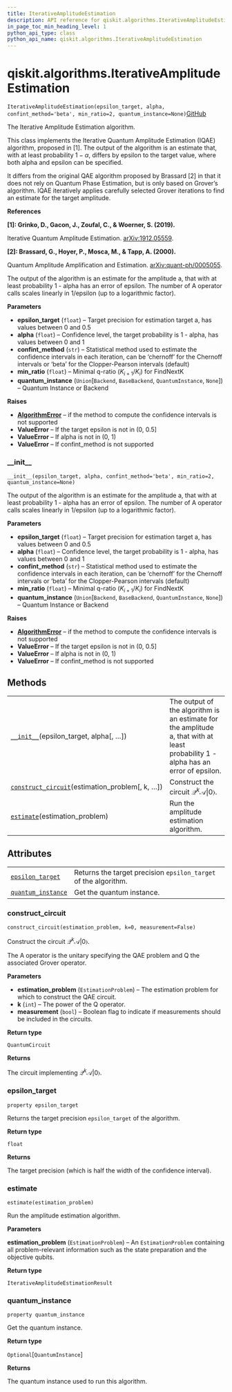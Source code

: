 ```yaml
---
title: IterativeAmplitudeEstimation
description: API reference for qiskit.algorithms.IterativeAmplitudeEstimation
in_page_toc_min_heading_level: 1
python_api_type: class
python_api_name: qiskit.algorithms.IterativeAmplitudeEstimation
---
```


# qiskit.algorithms.IterativeAmplitudeEstimation

<span id="qiskit.algorithms.IterativeAmplitudeEstimation" />

`IterativeAmplitudeEstimation(epsilon_target, alpha, confint_method='beta', min_ratio=2, quantum_instance=None)`[GitHub](https://github.com/qiskit/qiskit/tree/stable/0.17/qiskit/algorithms/amplitude_estimators/iae.py "view source code")

The Iterative Amplitude Estimation algorithm.

This class implements the Iterative Quantum Amplitude Estimation (IQAE) algorithm, proposed in \[1]. The output of the algorithm is an estimate that, with at least probability $1 - \alpha$, differs by epsilon to the target value, where both alpha and epsilon can be specified.

It differs from the original QAE algorithm proposed by Brassard \[2] in that it does not rely on Quantum Phase Estimation, but is only based on Grover’s algorithm. IQAE iteratively applies carefully selected Grover iterations to find an estimate for the target amplitude.

**References**

**\[1]: Grinko, D., Gacon, J., Zoufal, C., & Woerner, S. (2019).**

Iterative Quantum Amplitude Estimation. [arXiv:1912.05559](https://arxiv.org/abs/1912.05559).

**\[2]: Brassard, G., Hoyer, P., Mosca, M., & Tapp, A. (2000).**

Quantum Amplitude Amplification and Estimation. [arXiv:quant-ph/0005055](http://arxiv.org/abs/quant-ph/0005055).

The output of the algorithm is an estimate for the amplitude a, that with at least probability 1 - alpha has an error of epsilon. The number of A operator calls scales linearly in 1/epsilon (up to a logarithmic factor).

**Parameters**

*   **epsilon\_target** (`float`) – Target precision for estimation target a, has values between 0 and 0.5
*   **alpha** (`float`) – Confidence level, the target probability is 1 - alpha, has values between 0 and 1
*   **confint\_method** (`str`) – Statistical method used to estimate the confidence intervals in each iteration, can be ‘chernoff’ for the Chernoff intervals or ‘beta’ for the Clopper-Pearson intervals (default)
*   **min\_ratio** (`float`) – Minimal q-ratio ($K_{i+1} / K_i$) for FindNextK
*   **quantum\_instance** (`Union`\[`Backend`, `BaseBackend`, `QuantumInstance`, `None`]) – Quantum Instance or Backend

**Raises**

*   [**AlgorithmError**](qiskit.algorithms.AlgorithmError "qiskit.algorithms.AlgorithmError") – if the method to compute the confidence intervals is not supported
*   **ValueError** – If the target epsilon is not in (0, 0.5]
*   **ValueError** – If alpha is not in (0, 1)
*   **ValueError** – If confint\_method is not supported

### \_\_init\_\_

<span id="qiskit.algorithms.IterativeAmplitudeEstimation.__init__" />

`__init__(epsilon_target, alpha, confint_method='beta', min_ratio=2, quantum_instance=None)`

The output of the algorithm is an estimate for the amplitude a, that with at least probability 1 - alpha has an error of epsilon. The number of A operator calls scales linearly in 1/epsilon (up to a logarithmic factor).

**Parameters**

*   **epsilon\_target** (`float`) – Target precision for estimation target a, has values between 0 and 0.5
*   **alpha** (`float`) – Confidence level, the target probability is 1 - alpha, has values between 0 and 1
*   **confint\_method** (`str`) – Statistical method used to estimate the confidence intervals in each iteration, can be ‘chernoff’ for the Chernoff intervals or ‘beta’ for the Clopper-Pearson intervals (default)
*   **min\_ratio** (`float`) – Minimal q-ratio ($K_{i+1} / K_i$) for FindNextK
*   **quantum\_instance** (`Union`\[`Backend`, `BaseBackend`, `QuantumInstance`, `None`]) – Quantum Instance or Backend

**Raises**

*   [**AlgorithmError**](qiskit.algorithms.AlgorithmError "qiskit.algorithms.AlgorithmError") – if the method to compute the confidence intervals is not supported
*   **ValueError** – If the target epsilon is not in (0, 0.5]
*   **ValueError** – If alpha is not in (0, 1)
*   **ValueError** – If confint\_method is not supported

## Methods

|                                                                                                                                                                                           |                                                                                                                                   |
| ----------------------------------------------------------------------------------------------------------------------------------------------------------------------------------------- | --------------------------------------------------------------------------------------------------------------------------------- |
| [`__init__`](#qiskit.algorithms.IterativeAmplitudeEstimation.__init__ "qiskit.algorithms.IterativeAmplitudeEstimation.__init__")(epsilon\_target, alpha\[, …])                            | The output of the algorithm is an estimate for the amplitude a, that with at least probability 1 - alpha has an error of epsilon. |
| [`construct_circuit`](#qiskit.algorithms.IterativeAmplitudeEstimation.construct_circuit "qiskit.algorithms.IterativeAmplitudeEstimation.construct_circuit")(estimation\_problem\[, k, …]) | Construct the circuit $\mathcal{Q}^k \mathcal{A} \vert 0\rangle$.                                                                 |
| [`estimate`](#qiskit.algorithms.IterativeAmplitudeEstimation.estimate "qiskit.algorithms.IterativeAmplitudeEstimation.estimate")(estimation\_problem)                                     | Run the amplitude estimation algorithm.                                                                                           |

## Attributes

|                                                                                                                                                          |                                                                 |
| -------------------------------------------------------------------------------------------------------------------------------------------------------- | --------------------------------------------------------------- |
| [`epsilon_target`](#qiskit.algorithms.IterativeAmplitudeEstimation.epsilon_target "qiskit.algorithms.IterativeAmplitudeEstimation.epsilon_target")       | Returns the target precision `epsilon_target` of the algorithm. |
| [`quantum_instance`](#qiskit.algorithms.IterativeAmplitudeEstimation.quantum_instance "qiskit.algorithms.IterativeAmplitudeEstimation.quantum_instance") | Get the quantum instance.                                       |

### construct\_circuit

<span id="qiskit.algorithms.IterativeAmplitudeEstimation.construct_circuit" />

`construct_circuit(estimation_problem, k=0, measurement=False)`

Construct the circuit $\mathcal{Q}^k \mathcal{A} \vert 0\rangle$.

The A operator is the unitary specifying the QAE problem and Q the associated Grover operator.

**Parameters**

*   **estimation\_problem** (`EstimationProblem`) – The estimation problem for which to construct the QAE circuit.
*   **k** (`int`) – The power of the Q operator.
*   **measurement** (`bool`) – Boolean flag to indicate if measurements should be included in the circuits.

**Return type**

`QuantumCircuit`

**Returns**

The circuit implementing $\mathcal{Q}^k \mathcal{A} \vert 0\rangle$.

### epsilon\_target

<span id="qiskit.algorithms.IterativeAmplitudeEstimation.epsilon_target" />

`property epsilon_target`

Returns the target precision `epsilon_target` of the algorithm.

**Return type**

`float`

**Returns**

The target precision (which is half the width of the confidence interval).

### estimate

<span id="qiskit.algorithms.IterativeAmplitudeEstimation.estimate" />

`estimate(estimation_problem)`

Run the amplitude estimation algorithm.

**Parameters**

**estimation\_problem** (`EstimationProblem`) – An `EstimationProblem` containing all problem-relevant information such as the state preparation and the objective qubits.

**Return type**

`IterativeAmplitudeEstimationResult`

### quantum\_instance

<span id="qiskit.algorithms.IterativeAmplitudeEstimation.quantum_instance" />

`property quantum_instance`

Get the quantum instance.

**Return type**

`Optional`\[`QuantumInstance`]

**Returns**

The quantum instance used to run this algorithm.

